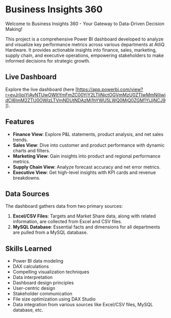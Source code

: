 # Business Insights 360

Welcome to Business Insights 360 - Your Gateway to Data-Driven Decision Making!

This project is a comprehensive Power BI dashboard developed to analyze and visualize key performance metrics across various departments at AtliQ Hardware. It provides actionable insights into finance, sales, marketing, supply chain, and executive operations, empowering stakeholders to make informed decisions for strategic growth.

## Live Dashboard

Explore the live dashboard (here [https://app.powerbi.com/view?r=eyJrIjoiYjAyNTUwOWItYmFmZC00YjY2LTliNjctOGVmMzU0ZTIwMmNiIiwidCI6ImM2ZTU0OWIzLTVmNDUtNDAzMi1hYWU5LWQ0MjQ0ZGM1YjJjNCJ9]).

## Features

- **Finance View**: Explore P&L statements, product analysis, and net sales trends.
- **Sales View**: Dive into customer and product performance with dynamic charts and filters.
- **Marketing View**: Gain insights into product and regional performance metrics.
- **Supply Chain View**: Analyze forecast accuracy and net error metrics.
- **Executive View**: Get high-level insights with KPI cards and revenue breakdowns.

## Data Sources

The dashboard gathers data from two primary sources:

1. **Excel/CSV Files**: Targets and Market Share data, along with related information, are collected from Excel and CSV files.
2. **MySQL Database**: Essential facts and dimensions for all departments are pulled from a MySQL database.

## Skills Learned

- Power BI data modeling
- DAX calculations
- Compelling visualization techniques
- Data interpretation
- Dashboard design principles
- User-centric design
- Stakeholder communication
- File size optimization using DAX Studio
- Data integration from various sources like Excel/CSV files, MySQL database, etc.
